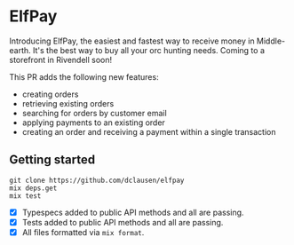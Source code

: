 # ElfPay
Introducing ElfPay, the easiest and fastest way to receive money in Middle-earth. It's the best way to buy all your orc hunting needs. Coming to a storefront in Rivendell soon!

This PR adds the following new features:

- creating orders
- retrieving existing orders
- searching for orders by customer email
- applying payments to an existing order
- creating an order and receiving a payment within a single transaction

## Getting started
```
git clone https://github.com/dclausen/elfpay
mix deps.get
mix test
```

- [x] Typespecs added to public API methods and all are passing.
- [x] Tests added to public API methods and all are passing.
- [x] All files formatted via ```mix format```.